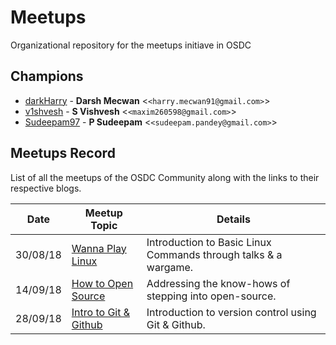 # Meetups
Organizational repository for the meetups initiave in OSDC

## Champions
* [darkHarry](https://github.com/darkharry) - **Darsh Mecwan** &lt;`<harry.mecwan91@gmail.com>`&gt;
* [v1shvesh](https://github.com/v1shvesh) - **S Vishvesh** &lt;`<maxim260598@gmail.com>`&gt;
* [Sudeepam97](https://github.com/Sudeepam97) - **P Sudeepam** &lt;`<sudeepam.pandey@gmail.com>`&gt;

## Meetups Record

List of all the meetups of the OSDC Community along with the links to their respective blogs.

 Date     | Meetup Topic                                 | Details                                                         
----------|----------------------------------------------|-----------------------------------------------------------------|
 30/08/18 | [Wanna Play Linux](https://bit.ly/2NyFacz)   |Introduction to Basic Linux Commands through talks & a wargame.
 14/09/18 | [How to Open Source](https://bit.ly/2PWTA2Z) |Addressing the know-hows of stepping into open-source.
 28/09/18 | [Intro to Git & Github](blog-link-here)      |Introduction to version control using Git & Github.

